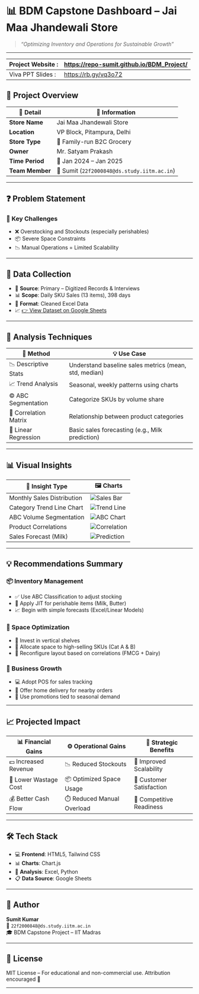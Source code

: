 # 📊 BDM Capstone Dashboard – Jai Maa Jhandewali Store

> _“Optimizing Inventory and Operations for Sustainable Growth”_
---


| Project Website :    | https://repo-sumit.github.io/BDM_Project/    |
|-------------------|----------------------------------------------|
| Viva PPT Slides :     | https://rb.gy/vq3o72                         |


## 🏪 Project Overview

| 🧾 Detail          | 📍 Information                              |
|-------------------|----------------------------------------------|
| **Store Name**     | Jai Maa Jhandewali Store                    |
| **Location**       | VP Block, Pitampura, Delhi                  |
| **Store Type**     | 🛒 Family-run B2C Grocery                   |
| **Owner**          | Mr. Satyam Prakash                          |
| **Time Period**    | 📅 Jan 2024 – Jan 2025                      |
| **Team Member**    | 👤 Sumit (`22f2000848@ds.study.iitm.ac.in`) |

---

## ❓ Problem Statement

### 🔴 Key Challenges

- ❌ Overstocking and Stockouts (especially perishables)
- 📦 Severe Space Constraints
- 📉 Manual Operations = Limited Scalability

---

## 📁 Data Collection

- 📌 **Source**: Primary – Digitized Records & Interviews
- 📊 **Scope**: Daily SKU Sales (13 items), 398 days
- 🧹 **Format**: Cleaned Excel Data  
- 📈 [👉 View Dataset on Google Sheets](https://docs.google.com/spreadsheets/d/1hMAmaAbf4dJ4aiPyztVxLYa6_tDHUOJYUaob6Naxx18/edit?usp=sharing)

---

## 🔬 Analysis Techniques

| 🧠 Method              | 💡 Use Case                                                   |
|------------------------|---------------------------------------------------------------|
| 📉 Descriptive Stats   | Understand baseline sales metrics (mean, std, median)         |
| 📈 Trend Analysis      | Seasonal, weekly patterns using charts                        |
| ©️ ABC Segmentation | Categorize SKUs by volume share                               |
| 🔗 Correlation Matrix  | Relationship between product categories                       |
| 🤖 Linear Regression   | Basic sales forecasting (e.g., Milk prediction)               |

---

## 📊 Visual Insights

| 📌 Insight Type                        | 🖼️ Charts                                                 |
|-----------------------------------|-------------------------------------------------------------------|
| Monthly Sales Distribution        | ![Sales Bar](https://i.ibb.co/vvgmkBBK/Screenshot-2025-04-22-074654.png)|
| Category Trend Line Chart         | ![Trend Line](https://i.ibb.co/4ZFgPwMQ/Screenshot-2025-04-22-074936.png)  |
| ABC Volume Segmentation           | ![ABC Chart](https://i.ibb.co/vptmtvT/Screenshot-2025-04-22-075705.png)        |
| Product Correlations              | ![Correlation](https://i.ibb.co/VWT6kBq2/Screenshot-2025-04-22-075258.png)|
| Sales Forecast (Milk)             | ![Prediction](https://i.ibb.co/tTp4VPps/Screenshot-2025-04-22-075506.png)|

---

## 💡 Recommendations Summary

### 📦 Inventory Management
- ✅ Use ABC Classification to adjust stocking
- 🧊 Apply JIT for perishable items (Milk, Butter)
- 📈 Begin with simple forecasts (Excel/Linear Models)

### 🧱 Space Optimization
- 📐 Invest in vertical shelves
- 🧮 Allocate space to high-selling SKUs (Cat A & B)
- 🔄 Reconfigure layout based on correlations (FMCG + Dairy)

### 🚀 Business Growth
- 💻 Adopt POS for sales tracking
- 🛵 Offer home delivery for nearby orders
- 🧠 Use promotions tied to seasonal demand

---

## 📈 Projected Impact

| 📊 Financial Gains     | ⚙️ Operational Gains       | 🧭 Strategic Benefits        |
|------------------------|----------------------------|------------------------------|
| 💵 Increased Revenue   | 📉 Reduced Stockouts       | 🚀 Improved Scalability     |
| 🧊 Lower Wastage Cost  | 📦 Optimized Space Usage   | 🤝 Customer Satisfaction    |
| 💰 Better Cash Flow    | ⏱️ Reduced Manual Overload | 🏁 Competitive Readiness    |

---

## 🛠️ Tech Stack

- 💻 **Frontend**: HTML5, Tailwind CSS
- 📊 **Charts**: Chart.js
- 🧠 **Analysis**: Excel, Python
- 📋 **Data Source**: Google Sheets

---

## 🧠 Author

**Sumit Kumar**  
📧 `22f2000848@ds.study.iitm.ac.in`  
🎓 BDM Capstone Project – IIT Madras

---

## 🪪 License

MIT License – For educational and non-commercial use. Attribution encouraged 🙏

---
